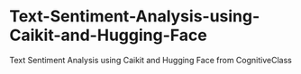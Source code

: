# Text-Sentiment-Analysis-using-Caikit-and-Hugging-Face
Text Sentiment Analysis using Caikit and Hugging Face from CognitiveClass
